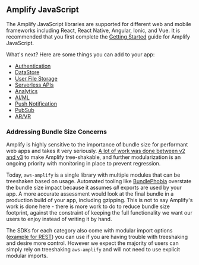 ## Amplify JavaScript 
The Amplify JavaScript libraries are supported for different web and mobile frameworks including React, React Native, Angular, Ionic, and Vue. It is recommended that you first complete the [Getting Started](~/start/start.md) guide for Amplify JavaScript.

What's next? Here are some things you can add to your app: 

- [Authentication](~/lib/auth/getting-started.md)
- [DataStore](~/lib/datastore/getting-started.md)
- [User File Storage](~/lib/storage/getting-started.md)
- [Serverless APIs](~/lib/graphqlapi/getting-started.md)
- [Analytics](~/lib/analytics/getting-started.md)
- [AI/ML](~/lib/predictions/getting-started.md)
- [Push Notification](~/lib/push-notifications/getting-started.md)
- [PubSub](~/lib/pubsub/getting-started.md)
- [AR/VR](~/lib/xr/getting-started.md)


### Addressing Bundle Size Concerns

Amplify is highly sensitive to the importance of bundle size for performant web apps and takes it very seriously. [A lot of work was done between v2 and v3](https://github.com/aws-amplify/amplify-js/issues/3365) to make Amplify tree-shakable, and further modularization is an ongoing priority with monitoring in place to prevent regression. 

Today, `aws-amplify` is a single library with multiple modules that can be treeshaken based on usage. Automated tooling like [BundlePhobia](https://bundlephobia.com/result?p=aws-amplify) overstate the bundle size impact because it assumes *all* exports are used by your app. A more accurate assessment would look at the final bundle in a production build of your app, including gzipping. This is not to say Amplify's work is done here - there is more work to do to reduce bundle size footprint, against the constraint of keeping the full functionality we want our users to enjoy instead of writing it by hand.

The SDKs for each category also come with modular import options ([example for REST](https://docs.amplify.aws/lib/restapi/getting-started/q/platform/js#modular-imports)) you can use if you are having trouble with treeshaking and desire more control. However we expect the majority of users can simply rely on treeshaking `aws-amplify` and will not need to use explicit modular imports.
